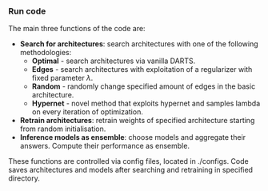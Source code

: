 ### Run code

The main three functions of the code are:

- __Search for architectures__: search architectures with one of the following methodologies:
    - __Optimal__ - search architectures via vanilla DARTS.
    - __Edges__ - search architectures with exploitation of a regularizer with fixed parameter $\lambda$.
    - __Random__ - randomly change specified amount of edges in the basic architecture.
    - __Hypernet__ - novel method that exploits hypernet and samples lambda on every iteration of optimization.
- __Retrain architectures__: retrain weights of specified architecture starting from random initialisation.
- __Inference models as ensemble__: choose models and aggregate their answers. Compute their performance as ensemble.

These functions are controlled via config files, located in ./configs. Code saves architectures and models after searching and retraining in specified directory.

